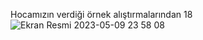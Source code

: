 Hocamızın verdiği örnek alıştırmalarından 18
![Ekran Resmi 2023-05-09 23 58 08](https://github.com/osmanbatuhankalkan/Kisisel-Calismalar/assets/119897554/2998baa3-b6d3-4d8f-b03a-55b061f3513a)
